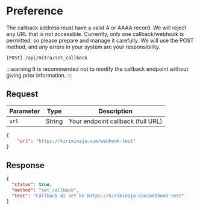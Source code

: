 # Preference
The callback address must have a valid A or AAAA record. We will reject any URL that is not accessible. Currently, only one callback/webhook is permitted, so please prepare and manage it carefully. We will use the POST method, and any errors in your system are your responsibility.

```shell
[POST] /api/mitra/set_callback
```

:::warning
It is recommended not to modify the callback endpoint without giving prior information.
:::

## Request

| Parameter | Type   | Description                       |
|-----------|--------|-----------------------------------|
| ``url``   | String | Your endpoint callback (full URL) |
```json
{
    "url": "https://kiriminaja.com/webhook-test"
}
```

## Response
```json
{
  "status": true,
  "method": "set_callback",
  "text": "Callback di set ke https://kiriminaja.com/webhook-test"
}
```
